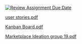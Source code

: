 [![Review Assignment Due Date](https://classroom.github.com/assets/deadline-readme-button-22041afd0340ce965d47ae6ef1cefeee28c7c493a6346c4f15d667ab976d596c.svg)](https://classroom.github.com/a/YzI0i2Iu)

[user stories.pdf](https://github.com/user-attachments/files/18179938/user.stories.pdf)

[Kanban Board.pdf](https://github.com/user-attachments/files/18180072/Kanban.Board.pdf)

[Marketplace Ideation group 19.pdf](https://github.com/user-attachments/files/18180218/Marketplace.Ideation.group.19.pdf)

